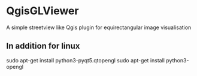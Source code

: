# QgisGLViewer
A simple streetview like Qgis plugin for equirectangular image visualisation

## In addition for linux 
sudo apt-get install python3-pyqt5.qtopengl
sudo apt-get install python3-opengl